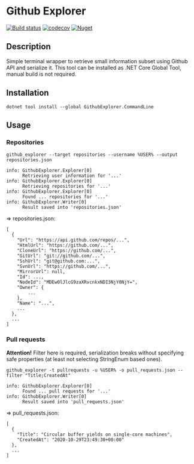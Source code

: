 # Github Explorer

[![Build status](https://ci.appveyor.com/api/projects/status/kpkcc3urwdbv0819?svg=true)](https://ci.appveyor.com/project/KonH/githubexplorer)
[![codecov](https://codecov.io/gh/KonH/GithubExplorer/branch/master/graph/badge.svg)](https://codecov.io/gh/KonH/GithubExplorer)
[![Nuget](https://img.shields.io/nuget/v/GithubExplorer.CommandLine)](https://www.nuget.org/packages/GithubExplorer.CommandLine)

## Description

Simple terminal wrapper to retrieve small information subset using Github API and serialize it.
This tool can be installed as .NET Core Global Tool, manual build is not required.

## Installation

```
dotnet tool install --global GithubExplorer.CommandLine
```

## Usage

### Repositories

```
github_explorer --target repositories --username %USER% --output repositories.json
```
```
info: GithubExplorer.Explorer[0]
      Retrieving user information for '...'
info: GithubExplorer.Explorer[0]
      Retrieving repositories for '...'
info: GithubExplorer.Explorer[0]
      Found ... repositories for '...'
info: GithubExplorer.Writer[0]
      Result saved into 'repositories.json'
```

=> repositories.json:
```
[
  {
    "Url": "https://api.github.com/repos/...",
    "HtmlUrl": "https://github.com/...",
    "CloneUrl": "https://github.com/...",
    "GitUrl": "git://github.com/...",
    "SshUrl": "git@github.com:...",
    "SvnUrl": "https://github.com/...",
    "MirrorUrl": null,
    "Id": ...,
    "NodeId": "MDEwOlJlcG9zaXRvcnkxNDI3NjY0NjY=",
    "Owner": {
        ...
    },
    "Name": "...",
    ...
  },
  ...
]
```

### Pull requests

**Attention!** Filter here is required, serialization breaks without specifying safe properties (at least not selecting StringEnum based ones).

```
github_explorer -t pullrequests -u %USER% -o pull_requests.json --filter "Title;CreatedAt"
```
```
info: GithubExplorer.Explorer[0]
      Found ... pull requests for '...'
info: GithubExplorer.Writer[0]
      Result saved into 'pull_requests.json'
```
=> pull_requests.json:
```
[
  {
    "Title": "Circular buffer yields on single-core machines",
    "CreatedAt": "2020-10-29T23:49:30+00:00"
  },
  ...
]
```
